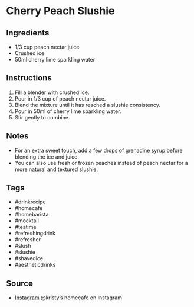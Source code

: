  # Cherry Peach Slushie

## Ingredients

- 1/3 cup peach nectar juice
- Crushed ice
- 50ml cherry lime sparkling water

## Instructions

1. Fill a blender with crushed ice.
2. Pour in 1/3 cup of peach nectar juice.
3. Blend the mixture until it has reached a slushie consistency.
4. Pour in 50ml of cherry lime sparkling water.
5. Stir gently to combine.

## Notes

- For an extra sweet touch, add a few drops of grenadine syrup before blending the ice and juice.
- You can also use fresh or frozen peaches instead of peach nectar for a more natural and textured slushie.

## Tags

- #drinkrecipe
- #homecafe
- #homebarista
- #mocktail
- #teatime
- #refreshingdrink
- #refresher
- #slush
- #slushie
- #shavedice
- #aestheticdrinks

## Source

- [Instagram](https://www.instagram.com/p/C3dEvf4LZtw) @kristy’s homecafe on Instagram